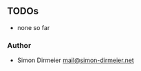 ## TODOs

* none so far

### Author

* Simon Dirmeier <a href="mailto:mail@simon-dirmeier.net">mail@simon-dirmeier.net</a>